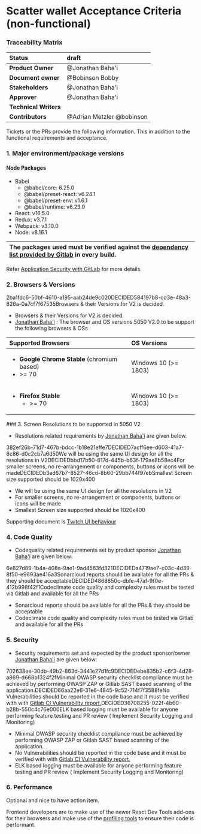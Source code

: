# Scatter wallet Acceptance Criteria \(non-functional\)

### Traceability Matrix

| **Status** | draft |
| :--- | :--- |
| **Product Owner** | @Jonathan Baha'i |
| **Document owner** | @Bobinson Bobby |
| **Stakeholders** | @Jonathan Baha'i |
| **Approver** | @Jonathan Baha'i |
| **Technical Writers** |  |
| **Contributors** |  @Adrian Metzler @bobinson  |

Tickets or the PRs provide the following information. This in addition to the functional requirements and acceptance.

### 1. Major environment/package versions

#### Node Packages

* Babel
  * @babel/core: 6.25.0
  * @babel/preset-react: v6.24.1
  * @babel/preset-env: v1.6.1
  * @babel/runtime: v6.23.0
* React: v16.5.0
* Redux: v3.7.1
* Webpack: v3.10.0
* Node: v8.16.1

| The packages used must be verified against the [dependency list provided by Gitlab](https://gitlab.com/PBSA/streamersedge/streamersedge-gui/dependencies) in every build. |
| :--- |


Refer [Application Security with GitLab](https://peerplays.atlassian.net/wiki/spaces/PROJECTS/pages/356319253/Application+Security+with+GitLab) for more details.

### 2. Browsers & Versions

2ba1fdc6-50bf-4610-a195-aab24de9c020DECIDED584197b8-cd3e-48a3-826a-0a7cf7f67535Browsers & their Versions for V2 is decided.

* Browsers & their Versions for V2 is decided.
* [Jonathan Baha'i](https://peerplays.atlassian.net/wiki/people/557058:10859e4a-36e5-4aa3-9b54-82b9cb247baf?ref=confluence) : The browser and OS versions 5050 V2.0 to be support the following browsers & OSs

<table>
  <thead>
    <tr>
      <th style="text-align:left"><b>Supported Browsers</b>
      </th>
      <th style="text-align:left"><b>OS Versions</b>
      </th>
    </tr>
  </thead>
  <tbody>
    <tr>
      <td style="text-align:left">
        <ul>
          <li><b>Google Chrome Stable</b> (chromium based)</li>
          <li>&gt;= 70</li>
        </ul>
      </td>
      <td style="text-align:left">Windows 10 (&gt;= 1803)</td>
    </tr>
    <tr>
      <td style="text-align:left">
        <ul>
          <li><b>Firefox Stable</b>
            <ul>
              <li>&gt;= 70</li>
            </ul>
          </li>
        </ul>
      </td>
      <td style="text-align:left">Windows 10 (&gt;= 1803)</td>
    </tr>
  </tbody>
</table>### 3. Screen Resolutions to be supported in 5050 V2

* Resolutions related requirements by [Jonathan Baha'i](https://peerplays.atlassian.net/wiki/people/557058:10859e4a-36e5-4aa3-9b54-82b9cb247baf?ref=confluence) are given below.

382ef26b-71d7-467b-bdcc-1b18e21effe7DECIDED7acff6ee-d603-41a7-8c86-d0c2cb7a6d50We will be using the same UI design for all the resolutions in V2DECIDEDbbd17b50-617d-445b-b63f-179ae8b58ec4For smaller screens, no re-arrangement or components, buttons or icons will be madeDECIDEDb3ad67b7-8527-46cd-8b60-29bb744f97ebSmallest Screen size supported should be 1020x400

* We will be using the same UI design for all the resolutions in V2
* For smaller screens, no re-arrangement or components, buttons or icons will be made
* Smallest Screen size supported should be 1020x400

Supporting document is [Twitch UI behaviour](https://peerplays.atlassian.net/wiki/spaces/PIX/pages/361463869/Twitch+UI+behaviour)

### 4. Code Quality

* Codequality related requirements set by product sponsor [Jonathan Baha'i](https://peerplays.atlassian.net/wiki/people/557058:10859e4a-36e5-4aa3-9b54-82b9cb247baf?ref=confluence) are given below:

6e827d89-1b4a-408a-9ae1-9ad4563fd321DECIDEDa4719ae7-c03c-4d39-8f50-e9693ae416a3Sonarcloud reports should be available for all the PRs & they should be acceptableDECIDED4868850c-dbfe-47af-9f0e-412b998f42f1Codeclimate code quality and complexity rules must be tested via Gitlab and available for all the PRs

* Sonarcloud reports should be available for all the PRs & they should be acceptable
* Codeclimate code quality and complexity rules must be tested via Gitlab and available for all the PRs

### 5. Security

* Security requirements set and expected by the product sponsor/owner [Jonathan Baha'i](https://peerplays.atlassian.net/wiki/people/557058:10859e4a-36e5-4aa3-9b54-82b9cb247baf?ref=confluence) are given below:

702638ee-30db-49b2-863d-3441e27d1fc9DECIDEDebe835b2-c6f3-4d28-a869-d668b1324f2fMinimal OWASP security checklist compliance must be achieved by performing OWASP ZAP or Gitlab SAST based scanning of the application.DECIDED66aa22e6-31e6-4845-9c52-714f7f3588feNo Vulnerabilities should be reported in the code base and it must be verified with with [Gitlab CI Vulnerability report.](https://gitlab.com/PBSA/streamersedge/StreamersEdge/security/dashboard/?project_id=12046101&scope=dismissed&page=1&days=90)DECIDED36708255-022f-4b60-b28b-550c4c76e000ELK based logging must be available for anyone performing feature testing and PR review \( Implement Security Logging and Monitoring\)

* Minimal OWASP security checklist compliance must be achieved by performing OWASP ZAP or Gitlab SAST based scanning of the application.
* No Vulnerabilities should be reported in the code base and it must be verified with with [Gitlab CI Vulnerability report.](https://gitlab.com/PBSA/streamersedge/StreamersEdge/security/dashboard/?project_id=12046101&scope=dismissed&page=1&days=90)
* ELK based logging must be available for anyone performing feature testing and PR review \( Implement Security Logging and Monitoring\)

### 6. Performance

Optional and nice to have action item.

Frontend developers are to make use of the newer React Dev Tools add-ons for their browsers and make use of the [profiling tools](https://scotch.io/tutorials/use-the-react-profiler-for-performance) to ensure their code is performant.

